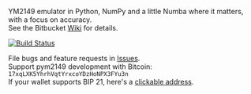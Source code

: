 YM2149 emulator in Python, NumPy and a little Numba where it matters, with a focus on accuracy.  
See the Bitbucket [Wiki](https://bitbucket.org/combatopera/pym2149/wiki) for details.

[![Build Status](https://drone.io/bitbucket.org/combatopera/pym2149/status.png)](https://drone.io/bitbucket.org/combatopera/pym2149/latest)

File bugs and feature requests in [Issues](https://bitbucket.org/combatopera/pym2149/issues).  
Support pym2149 development with Bitcoin: `17xqLXK5YhrhVqtYrxcoYDzHoNPX3FYu3n`  
If your wallet supports BIP 21, here's a [clickable address](bitcoin:17xqLXK5YhrhVqtYrxcoYDzHoNPX3FYu3n?label=pym2149).
